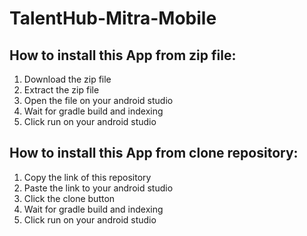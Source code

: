# TalentHub-Mitra-Mobile

## How to install this App from zip file:
1. Download the zip file 
2. Extract the zip file
3. Open the file on your android studio
4. Wait for gradle build and indexing
5. Click run on your android studio

## How to install this App from clone repository:
1. Copy the link of this repository
2. Paste the link to your android studio
3. Click the clone button
4. Wait for gradle build and indexing
5. Click run on your android studio
